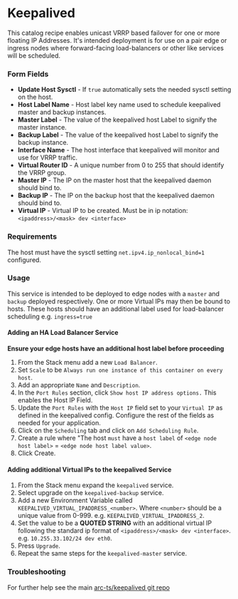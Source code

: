 # Keepalived

This catalog recipe enables unicast VRRP based failover for one or more floating IP Addresses. It's intended deployment is for use on a pair edge or ingress nodes where forward-facing load-balancers or other like services will be scheduled.


### Form Fields
* **Update Host Sysctl** - If `true` automatically sets the needed sysctl setting on the host.
* **Host Label Name** - Host label key name used to schedule keepalived master and backup instances.
* **Master Label** - The value of the keepalived host Label to signify the master instance.
* **Backup Label** - The value of the keepalived host Label to signify the backup instance.
* **Interface Name** - The host interface that keepalived will monitor and use for VRRP traffic.
* **Virtual Router ID** -  A unique number from 0 to 255 that should identify the VRRP group.
* **Master IP** - The IP on the master host that the keepalived daemon should bind to.
* **Backup IP** - The IP on the backup host that the keepalived daemon should bind to.
* **Virtual IP** - Virtual IP to be created. Must be in ip notation: `<ipaddress>/<mask> dev <interface>`

### Requirements

The host must have the sysctl setting `net.ipv4.ip_nonlocal_bind=1` configured.

### Usage

This service is intended to be deployed to edge nodes with a `master` and `backup` deployed respectively. One or more Virtual IPs may then be bound to hosts. These hosts should have an additional label used for load-balancer scheduling e.g. `ingress=true`

#### Adding an HA Load Balancer Service

**Ensure your edge hosts have an additional host label before proceeding**

1. From the Stack menu add a new `Load Balancer`.
2. Set `Scale` to be `Always run one instance of this container on every host`.
3. Add an appropriate `Name` and `Description`.
4. In the `Port Rules` section, click `Show host IP address options.` This enables the Host IP Field.
5. Update the `Port Rules` with the `Host IP` field set to your `Virtual IP` as defined in the keepalived config. Configure the rest of the fields as needed for your application.
6. Click on the `Scheduling` tab and click on `Add Scheduling Rule`.
7. Create a rule where "The host `must` have a `host label` of `<edge node host label>` = `<edge node host label value>`.
8. Click Create.

#### Adding additional Virtual IPs to the keepalived Service

1. From the Stack menu expand the `keepalived` service.
2. Select upgrade on the `keepalived-backup` service.
3. Add a new Environment Variable called `KEEPALIVED_VIRTUAL_IPADDRESS_<number>`. Where `<number>` should be a unique value from 0-999. e.g. `KEEPALIVED_VIRTUAL_IPADDRESS_2`.
4. Set the value to be a **QUOTED STRING** with an additional virtual IP following the standard ip format of `<ipaddress>/<mask> dev <interface>`. e.g. `10.255.33.102/24 dev eth0`.
5. Press `Upgrade`.
6. Repeat the same steps for the `keepalived-master` service.


### Troubleshooting

For further help see the main [arc-ts/keepalived git repo](https://github.com/arc-ts/keepalived)